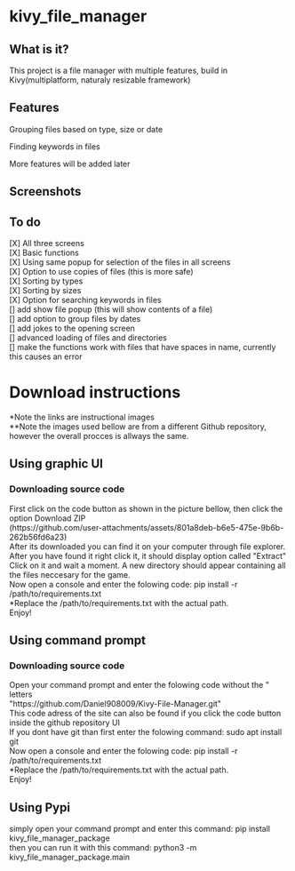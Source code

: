 # kivy_file_manager
## What is it?
<p>This project is a file manager with multiple features, build in Kivy(multiplatform, naturaly resizable framework)</p>

## Features
<p>Grouping files based on type, size or date</p>
<p>Finding keywords in files</p>
<p>More features will be added later</p>

## Screenshots

## To do
[X] All three screens<br>
[X] Basic functions<br>
[X] Using same popup for selection of the files in all screens<br>
[X] Option to use copies of files (this is more safe)<br>
[X] Sorting by types<br>
[X] Sorting by sizes<br>
[X] Option for searching keywords in files<br>
[] add show file popup (this will show contents of a file) <br>
[] add option to group files by dates<br>
[] add jokes to the opening screen <br>
[] advanced loading of files and directories<br>
[] make the functions work with files that have spaces in name, currently this causes an error <br>

<h1>Download instructions</h1>
*Note the links are instructional images <br>
**Note the images used bellow are from a different Github repository, however the overall procces is allways the same. <br>
<h2>Using graphic UI</h2>
<h3>Downloading source code </h3>
First click on the code button as shown in the picture bellow, then click the option Download ZIP <br>
(https://github.com/user-attachments/assets/801a8deb-b6e5-475e-9b6b-262b56fd6a23) <br>
After its downloaded you can find it on your computer through file explorer. After you have found it right click it, it should display option called "Extract" <br>
Click on it and wait a moment. A new directory should appear containing all the files neccesary for the game.<br>
Now open a console and enter the folowing code: pip install -r /path/to/requirements.txt <br>
*Replace the /path/to/requirements.txt with the actual path. <br>
Enjoy! <br>
<h2>Using command prompt</h2>
<h3>Downloading source code </h3>
Open your command prompt and enter the folowing code without the " letters <br>
"https://github.com/Daniel908009/Kivy-File-Manager.git" <br>
This code adress of the site can also be found if you click the code button inside the github repository UI <br>
If you dont have git than first enter the folowing command: sudo apt install git <br>
Now open a console and enter the folowing code: pip install -r /path/to/requirements.txt <br>
*Replace the /path/to/requirements.txt with the actual path. <br>
Enjoy! <br>
<h2>Using Pypi</h2>
simply open your command prompt and enter this command: pip install kivy_file_manager_package <br>
then you can run it with this command:  python3 -m kivy_file_manager_package.main